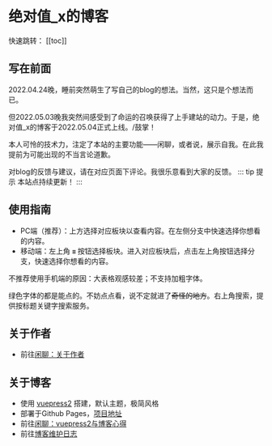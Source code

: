 <!-- ---
home: true
heroImage: /image/logo.jpg
--- -->

# 绝对值_x的博客

快速跳转：
[[toc]]
## 写在前面
2022.04.24晚，睡前突然萌生了写自己的blog的想法。当然，这只是个想法而已。

但2022.05.03晚我突然间<span class="heimu" title="你知道的太多了">感受到了命运的召唤</span>获得了上手建站的动力。于是，绝对值_x的博客于2022.05.04正式上线。/鼓掌！

本人可怜的技术力，注定了本站的主要功能——闲聊，或者说，展示自我。在此我提前为可能出现的不当言论道歉。

对blog的反馈与建议，请在对应页面下评论。我很乐意看到大家的反馈。
::: tip 提示
本站点持续更新！
:::
## 使用指南
* PC端（推荐）：上方选择对应板块以查看内容。在左侧分支中快速选择你想看的内容。
* 移动端：左上角 **`≡`** 按钮选择板块。进入对应板块后，点击左上角按钮选择分支，快速选择你想看的内容。

不推荐使用手机端的原因：大表格观感较差；不支持加粗字体。

绿色字体的都是能点的。不妨点点看，说不定就进了~~奇怪的地方~~。右上角搜索，提供按标题关键字搜索服务。
## 关于作者
* 前往[闲聊：关于作者](./gossip.md#关于作者)
## 关于博客
* 使用 [vuepress2](https://v2.vuepress.vuejs.org/zh/) 搭建，默认主题，极简风格
* 部署于Github Pages，[项目地址](https://github.com/lxl66566/lxl66566.github.io)
* 前往[闲聊：vuepress2与博客心得](./gossip.md#vuepress2与博客心得)
* 前往[博客维护日志](./farraginous/log.md)
